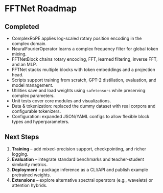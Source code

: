 # FFTNet Roadmap

## Completed
- ComplexRoPE applies log-scaled rotary position encoding in the complex domain.
- NeuralFourierOperator learns a complex frequency filter for global token mixing.
- FFTNetBlock chains rotary encoding, FFT, learned filtering, inverse FFT, and an MLP.
- FFTNet stacks multiple blocks with token embeddings and a projection head.
- Scripts support training from scratch, GPT-2 distillation, evaluation, and model management.
- Utilities save and load weights using `safetensors` while preserving complex parameters.
- Unit tests cover core modules and visualizations.
- Data & tokenization: replaced the dummy dataset with real corpora and configurable tokenizers.
- Configuration: expanded JSON/YAML configs to allow flexible block types and hyperparameters.

## Next Steps
1. **Training** – add mixed-precision support, checkpointing, and richer logging.
2. **Evaluation** – integrate standard benchmarks and teacher-student similarity metrics.
3. **Deployment** – package inference as a CLI/API and publish example pretrained weights.
4. **Extensions** – explore alternative spectral operators (e.g., wavelets) or attention hybrids.
